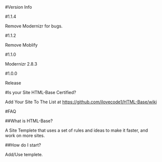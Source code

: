 #Version Info

#1.1.4

Remove Modernizr for bugs.

#1.1.2

Remove Moblify

#1.1.0

Modernizr 2.8.3

#1.0.0

Release

#Is your Site HTML-Base Certified?

Add Your Site To The List at https://github.com/ilovecode1/HTML-Base/wiki

#FAQ

##What is HTML-Base?

A Site Templete that uses a set of rules and ideas to make it faster, and work on more sites.

##How do I start?

Add/Use templete.
